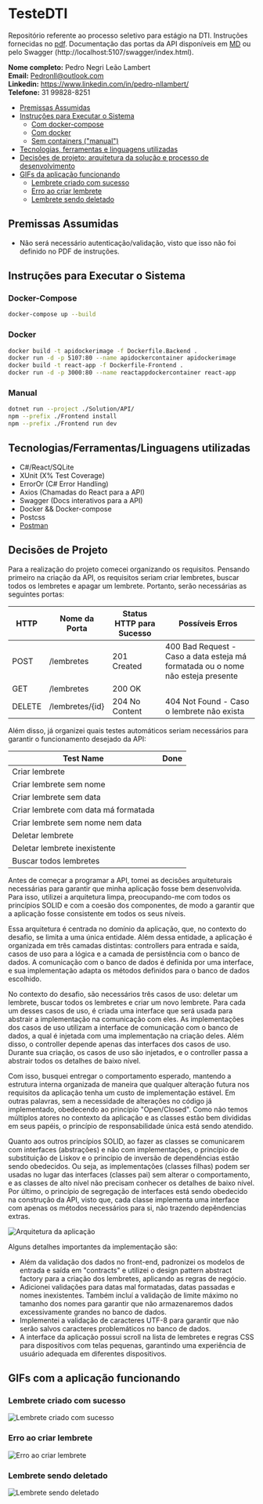 # TesteDTI

Repositório referente ao processo seletivo para estágio na DTI. Instruções fornecidas no [pdf](docs/1.0%20-%20Teste%20dti%20-%20Dev%20Estágio.pdf). Documentação das portas da API disponíveis em [MD](docs/api.md) ou pelo Swagger (http://localhost:5107/swagger/index.html).

**Nome completo:** Pedro Negri Leão Lambert  
**Email:** Pedronll@outlook.com     
**Linkedin:** https://www.linkedin.com/in/pedro-nllambert/  
**Telefone:** 31 99828-8251  

- [Premissas Assumidas](#premissas-assumidas)
- [Instruções para Executar o Sistema](#instruções-para-executar-o-sistema)
    - [Com docker-compose](#docker-compose)
    - [Com docker](#docker)
    - [Sem containers ("manual")](#manual)
- [Tecnologias, ferramentas e linguagens utilizadas](#tecnologiasferramentaslinguagens-utilizadas)
- [Decisões de projeto: arquitetura da solução e processo de desenvolvimento](#decisões-de-projeto)
- [GIFs da aplicação funcionando](#gifs-com-a-aplicação-funcionando)
    - [Lembrete criado com sucesso](#lembrete-criado-com-sucesso)
    - [Erro ao criar lembrete](#erro-ao-criar-lembrete)
    - [Lembrete sendo deletado](#lembrete-sendo-deletado)

## Premissas Assumidas

- Não será necessário autenticação/validação, visto que isso não foi definido no PDF de instruções.

## Instruções para Executar o Sistema

### Docker-Compose
```bash
docker-compose up --build
```

### Docker
```bash
docker build -t apidockerimage -f Dockerfile.Backend .
docker run -d -p 5107:80 --name apidockercontainer apidockerimage
docker build -t react-app -f Dockerfile-Frontend .
docker run -d -p 3000:80 --name reactappdockercontainer react-app
```

### Manual
```bash
dotnet run --project ./Solution/API/
npm --prefix ./Frontend install 
npm --prefix ./Frontend run dev
```

## Tecnologias/Ferramentas/Linguagens utilizadas
- C#/React/SQLite
- XUnit (X% Test Coverage)
- ErrorOr (C# Error Handling)
- Axios (Chamadas do React para a API)
- Swagger (Docs interativos para a API)
- Docker && Docker-compose
- Postcss
- [Postman](./docs/TesteDTI.postman_collection.json)

## Decisões de Projeto

Para a realização do projeto comecei organizando os requisitos. Pensando primeiro na criação da API, os requisitos seriam criar lembretes, buscar todos os lembretes e apagar um lembrete. Portanto, serão necessárias as seguintes portas:

| HTTP   | Nome da Porta   | Status HTTP para Sucesso | Possíveis Erros                                                                 |
|--------|------------------|--------------------------|---------------------------------------------------------------------------------|
| POST   | /lembretes       | 201 Created              | 400 Bad Request - Caso a data esteja má formatada ou o nome não esteja presente |
| GET    | /lembretes       | 200 OK                   |                                                                                 |
| DELETE | /lembretes/{id}  | 204 No Content           | 404 Not Found - Caso o lembrete não exista                                      |

Além disso, já organizei quais testes automáticos seriam necessários para garantir o funcionamento desejado da API:

| Test Name                          | Done |
|------------------------------------|------|
| Criar lembrete                     |      |
| Criar lembrete sem nome            |      |
| Criar lembrete sem data            |      |
| Criar lembrete com data má formatada |      |
| Criar lembrete sem nome nem data   |      |
| Deletar lembrete                   |      |
| Deletar lembrete inexistente       |      |
| Buscar todos lembretes             |      |

Antes de começar a programar a API, tomei as decisões arquiteturais necessárias para garantir que minha aplicação fosse bem desenvolvida. Para isso, utilizei a arquitetura limpa, preocupando-me com todos os princípios SOLID e com a coesão dos componentes, de modo a garantir que a aplicação fosse consistente em todos os seus níveis.

Essa arquitetura é centrada no domínio da aplicação, que, no contexto do desafio, se limita a uma única entidade. Além dessa entidade, a aplicação é organizada em três camadas distintas: controllers para entrada e saída, casos de uso para a lógica e a camada de persistência com o banco de dados. A comunicação com o banco de dados é definida por uma interface, e sua implementação adapta os métodos definidos para o banco de dados escolhido.

No contexto do desafio, são necessários três casos de uso: deletar um lembrete, buscar todos os lembretes e criar um novo lembrete. Para cada um desses casos de uso, é criada uma interface que será usada para abstrair a implementação na comunicação com eles. As implementações dos casos de uso utilizam a interface de comunicação com o banco de dados, a qual é injetada com uma implementação na criação deles. Além disso, o controller depende apenas das interfaces dos casos de uso. Durante sua criação, os casos de uso são injetados, e o controller passa a abstrair todos os detalhes de baixo nível.

Com isso, busquei entregar o comportamento esperado, mantendo a estrutura interna organizada de maneira que qualquer alteração futura nos requisitos da aplicação tenha um custo de implementação estável. Em outras palavras, sem a necessidade de alterações no código já implementado, obedecendo ao princípio "Open/Closed". Como não temos múltiplos atores no contexto da aplicação e as classes estão bem divididas em seus papéis, o princípio de responsabilidade única está sendo atendido.

Quanto aos outros princípios SOLID, ao fazer as classes se comunicarem com interfaces (abstrações) e não com implementações, o princípio de substituição de Liskov e o princípio de inversão de dependências estão sendo obedecidos. Ou seja, as implementações (classes filhas) podem ser usadas no lugar das interfaces (classes pai) sem alterar o comportamento, e as classes de alto nível não precisam conhecer os detalhes de baixo nível. Por último, o princípio de segregação de interfaces está sendo obedecido na construção da API, visto que, cada classe implementa uma interface com apenas os métodos necessários para si, não trazendo depêndencias extras.

![Arquitetura da aplicação](docs/arquitetura.png)


Alguns detalhes importantes da implementação são:

- Além da validação dos dados no front-end, padronizei os modelos de entrada e saída em "contracts" e utilizei o design pattern abstract factory para a criação dos lembretes, aplicando as regras de negócio.
- Adicionei validações para datas mal formatadas, datas passadas e nomes inexistentes. Também incluí a validação de limite máximo no tamanho dos nomes para garantir que não armazenaremos dados excessivamente grandes no banco de dados.
- Implementei a validação de caracteres UTF-8 para garantir que não serão salvos caracteres problemáticos no banco de dados.
- A interface da aplicação possui scroll na lista de lembretes e regras CSS para dispositivos com telas pequenas, garantindo uma experiência de usuário adequada em diferentes dispositivos.


## GIFs com a aplicação funcionando
### Lembrete criado com sucesso
![Lembrete criado com sucesso](./docs/gifs/CreateReminderSuccess.gif)

### Erro ao criar lembrete
![Erro ao criar lembrete](./docs/gifs/CreateReminderError.gif)

### Lembrete sendo deletado
![Lembrete sendo deletado](./docs/gifs/DeleteReminder.gif)